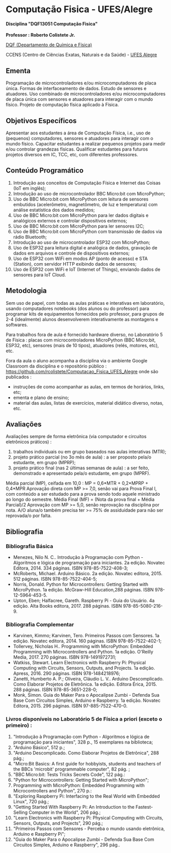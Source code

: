 # Computação Fisica - UFES/Alegre

#### Disciplina "DQF13051 Computação Fisica"

**Professor : Roberto Colistete Jr.**

[DQF (Departamento de Química e Física)](http://alegre.ufes.br/ccens/departamento-de-quimica-e-fisica)

CCENS (Centro de Ciências Exatas, Naturais e da Saúde) - [UFES Alegre](http://alegre.ufes.br/)

## Ementa

Programação de microcontroladores e/ou microcomputadores de placa única. Formas de interfaceamento de dados. Estudo de sensores e atuadores. Uso combinado de microcontroladores e/ou microcomputadores de placa única com sensores e atuadores para interagir com o mundo físico. Projeto de computação física aplicado à Física.

## Objetivos Específicos

Apresentar aos estudantes a área de Computação Física, i.e., uso de (pequenos) computadores, sensores e atuadores para interagir com o mundo físico. Capacitar estudantes a realizar pequenos projetos para medir e/ou controlar grandezas físicas. Qualificar estudantes para futuros projetos diversos em IC, TCC, etc, com diferentes professores.

## Conteúdo Programático

1. Introdução aos conceitos de Computação Física e Internet das Coisas (IoT em inglês);
2. Introdução ao uso de microcontrolador BBC Micro:bit com MicroPython;
3. Uso de BBC Micro:bit com MicroPython com leitura de sensores embutidos (acelerômetro, magnetômetro, de luz e temperatura) com análise estatística dos dados medidos;
4. Uso de BBC Micro:bit com MicroPython para ler dados digitais e analógicos externos e controlar dispositivos externos;
5. Uso de BBC Micro:bit com MicroPython para ler sensores I2C;
6. Uso de BBC Micro:bit com MicroPython com transmissão de dados via rádio Bluetooth;
7. Introdução ao uso de microcontrolador ESP32 com MicroPython;
8. Uso de ESP32 para leitura digital e analógica de dados, gravação de dados em arquivos e controle de dispositivos externos;
9. Uso de ESP32 com WiFi em modos AP (ponto de acesso) e STA (Station), com servidor HTTP exibindo dados de sensores;
10. Uso de ESP32 com WiFi e IoT (Internet of Things), enviando dados de sensores para IoT Cloud.

## Metodologia

Sem uso de papel, com todas as aulas práticas e interativas em laboratório, usando computadores notebooks (dos alunos ou do professor) para programar kits de equipamentos fornecidos pelo professor, para grupos de 2-4 (idealmente) alunos desenvolverem interativamente as montagens e softwares.

Para trabalhos fora de aula é fornecido hardware diverso, no Laboratório 5 de Física : placas com microcontroladores MicroPython (BBC Micro:bit, ESP32, etc), sensores (mais de 10 tipos), atuadores (relés, motores, etc), etc.

Fora da aula o aluno acompanha a disciplina via o ambiente Google Classroom da disciplina e o repositório público :
https://github.com/rcolistete/Computacao_Fisica_UFES_Alegre
onde são publicados :

- instruções de como acompanhar as aulas, em termos de horários, links, etc;
- ementa e plano de ensino;
- material das aulas, listas de exercícios, material didático diverso, notas, etc.

## Avaliações

Avaliações sempre de forma eletrônica (via computador e circuitos eletrônicos práticos) :
1. trabalhos individuais ou em grupo baseados nas aulas interativas (MTR);
2. projeto prático parcial (no 3o mês de aula) : a ser proposto pela/o estudante, em grupo (MPRP);
3. projeto prático final (nas 2 últimas semanas de aula) : a ser feito, demonstrado e apresentado pela/o estudante, em grupo (MPRF).

Média parcial (MP), ceifada em 10,0 : MP = 0,6\*MTR + 0,2\*MPRP + 0,4\*MPR
Aprovação direta com MP >= 7,0, senão vai para Prova Final l, com conteúdo a ser estudado para a
prova sendo todo aquele ministrado ao longo do semestre.
Média Final (MF) = (Nota da prova final + Média Parcial)/2
Aprovação com MP >= 5,0, senão reprovação na disciplina por nota.
A/O aluna/o também precisa ter >= 75% de assiduidade para não ser reprovada/o por falta.

## Bibliografia

### Bibliografia Básica

- Menezes, Nilo N. C.. Introdução à Programação com Python - Algoritmos e lógica de programação para iniciantes. 2a edição. Novatec Editora, 2014. 334 páginas. ISBN 978-85-7522-408-3;
- McRoberts, Michael. Arduino Básico. 2a edição. Novatec editora, 2015. 512 páginas. ISBN 978-85-7522-404-5;
- Norris, Donald. Python for Microcontrollers: Getting Started with MicroPython. 1a edição. McGraw-Hill Education,288 páginas. ISBN 978-12-5964-453-5.
- Upton, Eben; Halfacree, Gareth. Raspberry Pi - Guia do Usuário. 4a edição. Alta Books editora, 2017. 288 páginas. ISBN 978-85-5080-216-9.

### Bibliografia Complementar

- Karvinen, Kimmo; Karvinen, Tero. Primeiros Passos com Sensores. 1a edição. Novatec editora, 2014. 160 páginas. ISBN 978-85-7522-402-1;
- Tollervey, Nicholas H.. Programming with MicroPython: Embedded Programming with Microcontrollers and Python. 1a edição. O'Reilly Media, 2017. 270 páginas. ISBN 978-1491972731;
- Watkiss, Stewart. Learn Electronics with Raspberry Pi: Physical Computing with Circuits, Sensors, Outputs, and Projects. 1a edição. Apress, 2016. 290 páginas. ISBN 978-1484218976;
- Zanetti, Humberto A. P.; Oliveira, Cláudio L. V.. Arduino Descomplicado. Como Elaborar Projetos de Eletrônica. 1a edição. Editora Érica, 2015. 288 páginas. ISBN 978-85-3651-228-0;
- Monk, Simon. Guia do Maker Para o Apocalipse Zumbi - Defenda Sua Base Com Circuitos Simples, Arduino e Raspberry. 1a edição. Novatec Editora, 2015. 296 páginas. ISBN 97-885-7522-470-0.

### Livros disponíveis no Laboratório 5 de Física a priori (exceto o primeiro) :

1) "Introdução à Programação com Python - Algoritmos e lógica de programação para iniciantes", 328 p., 15 exemplares na biblioteca;
2) "Arduino Básico", 512 p.;
3) "Arduino Descomplicado. Como Elaborar Projetos de Eletrônica", 288 pág.;
4) "Micro:Bit Basics: A first guide for hobbyists, students and teachers of the BBCs 'microbit' programmable computer", 82 pág. ;
5) "BBC Micro:bit: Tests Tricks Secrets Code", 122 pág.:
6) "Python for Microcontrollers: Getting Started with MicroPython";
7) Programming with MicroPython: Embedded Programming with Microcontrollers and Python", 270 p.:
8) "Exploring Raspberry Pi: Interfacing to the Real World with Embedded Linux", 720 pág.;
9) "Getting Started With Raspberry Pi: An Introduction to the Fastest-Selling Computer in the World", 206 pág.;
10) "Learn Electronics with Raspberry Pi: Physical Computing with Circuits, Sensors, Outputs, and Projects", 290 pág.;
11) "Primeiros Passos com Sensores - Perceba o mundo usando eletrônica, Arduino e Raspberry Pi";
12) "Guia do Maker Para o Apocalipse Zumbi - Defenda Sua Base Com Circuitos Simples, Arduino e Raspberry", 296 pág..
